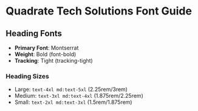# Quadrate Tech Solutions Font Guide

## Heading Fonts
- **Primary Font**: Montserrat
- **Weight**: Bold (font-bold)
- **Tracking**: Tight (tracking-tight)

### Heading Sizes
- Large: `text-4xl md:text-5xl` (2.25rem/3rem)
- Medium: `text-3xl md:text-4xl` (1.875rem/2.25rem)
- Small: `text-2xl md:text-3xl` (1.5rem/1.875rem)

